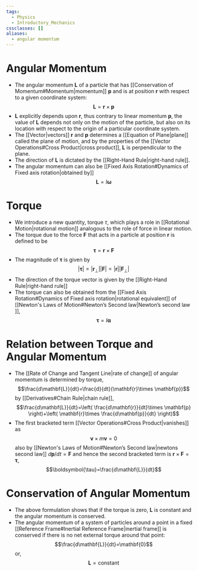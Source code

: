```yaml
---
tags:
  - Physics
  - Introductory_Mechanics
cssclasses: []
aliases:
  - angular momentum
---
```

# Angular Momentum 
- The angular momentum $\mathbf{L}$ of a particle that has [[Conservation of Momentum#Momentum|momentum]] $\mathbf{p}$ and is at position $\mathbf{r}$ with respect to a given coordinate system:$$\mathbf{L}=\mathbf{r}\times \mathbf{p}$$
- $\mathbf{L}$ explicitly depends upon $\mathbf{r}$, thus contrary to linear momentum $\mathbf{p}$, the value of $\mathbf{L}$ depends not only on the motion of the particle, but also on its location with respect to the origin of a particular coordinate system.
- The [[Vector|vectors]] $\mathbf{r}$ and $\mathbf{p}$ determines a [[Equation of Plane|plane]] called the plane of motion, and by the properties of the [[Vector Operations#Cross Product|cross product]], $\mathbf{L}$ is perpendicular to the plane.
- The direction of $\mathbf{L}$ is dictated by the [[Right-Hand Rule|right-hand rule]]. 
- The angular momentum can also be [[Fixed Axis Rotation#Dynamics of Fixed axis rotation|obtained by]] $$\mathbf{L}=I\boldsymbol{\omega}$$
# Torque 
- We introduce a new quantity, torque $\tau$, which plays a role in [[Rotational Motion|rotational motion]] analogous to the role of force in linear motion.
- The torque due to the force $\mathbf{F}$ that acts in a particle at position $\mathbf{r}$ is defined to be $$\boldsymbol{\tau}=\mathbf{r}\times \mathbf{F}$$
- The magnitude of $\boldsymbol{\tau}$ is given by $$\lvert \boldsymbol{\tau} \rvert = \lvert \mathbf{r}_{\perp} \rvert \lvert \mathbf{F} \rvert = \lvert \mathbf{r} \rvert\lvert \mathbf{F}_{\perp} \rvert  $$
- The direction of the torque vector is given by the [[Right-Hand Rule|right-hand rule]]
- The torque can also be obtained from the [[Fixed Axis Rotation#Dynamics of Fixed axis rotation|rotational equivalent]] of [[Newton's Laws of Motion#Newton’s Second law|Newton’s second law ]], $$\boldsymbol{\tau}=I\boldsymbol{\alpha}$$
# Relation between Torque and Angular Momentum 
- The [[Rate of Change and Tangent Line|rate of change]] of angular momentum is determined by torque, $$\frac{d\mathbf{L}}{dt}=\frac{d}{dt}(\mathbf{r}\times \mathbf{p})$$by [[Derivatives#Chain Rule|chain rule]], $$\frac{d\mathbf{L}}{dt}=\left( \frac{d\mathbf{r}}{dt}\times \mathbf{p} \right)+\left( \mathbf{r}\times \frac{d\mathbf{p}}{dt} \right)$$
- The first bracketed term [[Vector Operations#Cross Product|vanishes]] as $$\mathbf{v}\times m\mathbf{v}=0$$also by [[Newton's Laws of Motion#Newton’s Second law|newtons second law]] $d\mathbf{p} / dt=\mathbf{F}$ and hence the second bracketed term is $\mathbf{r}\times \mathbf{F}=\boldsymbol{\tau}$,  $$\boldsymbol{\tau}=\frac{d\mathbf{L}}{dt}$$
# Conservation of Angular Momentum 
- The above formulation shows that if the torque is zero, $\mathbf{L}$ is constant and the angular momentum is conserved. 
- The angular momentum of a system of particles around a point in a fixed [[Reference Frame#Inertial Reference Frame|inertial frame]] is conserved if there is no net external torque around that point: $$\frac{d\mathbf{L}}{dt}=\mathbf{0}$$or, $$\mathbf{L}=\text{constant}$$